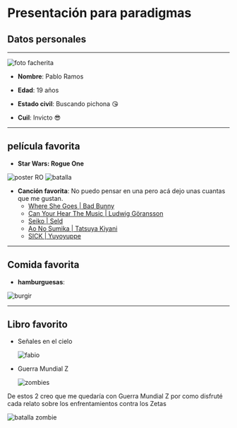 # **Presentación para paradigmas**
## **Datos personales**
---

![foto facherita](./imagenes/foto.jpeg) 

* **Nombre**: Pablo Ramos

* **Edad**: 19 años

* **Estado civil**: Buscando pichona 😘

* **Cuil**: Invicto 😎

---
## **película favorita**


* **Star Wars: Rogue One**

![poster RO](./imagenes/RO.jpg "Poster promocional Stormtroopers en Scarif")
![batalla](./imagenes/batalla.jpg "Batalla de Scarif")

* **Canción favorita**: No puedo pensar en una pero acá dejo unas cuantas que me gustan.
  * [Where She Goes | Bad Bunny](https://www.youtube.com/watch?v=UdGMRQg5szM&list=PLkMd0fqEsK3gBekvGdITmNzgYBTO8LgLA&index=3)
  * [Can Your Hear The Music | Ludwig Göransson](https://www.youtube.com/watch?v=4JZ-o3iAJv4&list=PLkMd0fqEsK3gBekvGdITmNzgYBTO8LgLA&index=18)
  * [Seiko | Seld](https://www.youtube.com/watch?v=AhH55ePHihQ&list=PLkMd0fqEsK3gBekvGdITmNzgYBTO8LgLA&index=19)
  * [Ao No Sumika | Tatsuya Kiyani ](https://www.youtube.com/watch?v=p8hB3N0Az8I&list=PLkMd0fqEsK3gBekvGdITmNzgYBTO8LgLA&index=27)
  * [SICK | Yuyoyuppe ](https://www.youtube.com/watch?v=6XxbxXyjJZ0&list=PLkMd0fqEsK3gBekvGdITmNzgYBTO8LgLA&index=83)

---  
## **Comida favorita**
* **hamburguesas**: 

![burgir](./imagenes/burger.jpg)

---
## **Libro favorito**

* Señales en el cielo

  ![fabio](./imagenes/ovni.png)

* Guerra Mundial Z

  ![zombies](./imagenes/zombie.jpg)

De estos 2 creo que me quedaría con Guerra Mundial Z por como disfruté cada relato sobre los enfrentamientos contra los Zetas

![batalla zombie](./imagenes/guerra-mundial-z.jpg)







